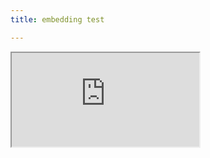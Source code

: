 ```yaml
---
title: embedding test

---
```


<iframe width:100% height:50vw src="https://docs.google.com/spreadsheets/d/e/2PACX-1vRxU4AvMXKlxe7IqbnNwHJQc-AK6UmaGGsCWDV7plGHT-yIrlQs0Gl-fozRIgLEtNsaYQW3Drqd5JQa/pubhtml?gid=0&amp;single=true&amp;widget=true&amp;headers=false"></iframe>
